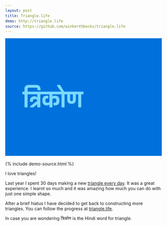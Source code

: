 ```yaml
---
layout: post
title: Triangle.life
demo: http://triangle.life
source: https://github.com/winkerVSbecks/triangle.life
---
```


![](/img/triangle-life.gif)

{% include demo-source.html %}

I love triangles!

Last year I spent 30 days making a new  [triangle every day](http://winkervsbecks.github.io/a-triangle-everyday). It was a great experience. I learnt so much and it was amazing how much you can do with just one simple shape.

After a brief hiatus I have decided to get back to constructing more triangles. You can follow the progress at  [triangle.life](http://triangle.life).

In case you are wondering त्रिकोण is the Hindi word for triangle.
